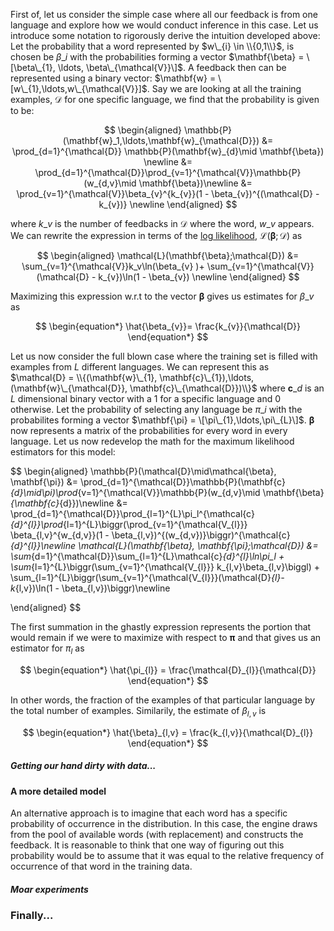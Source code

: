 First of, let us consider the simple case where all our feedback is from one 
language and explore how we would conduct inference in this case. Let us 
introduce some notation to rigorously derive the intuition developed 
above:
Let the probability that a word represented by $w\_{i} \in \\{0,1\\}$, is chosen 
be $\beta\_{i}$ with the probabilities forming a vector 
$\mathbf{\beta} = \[\beta\_{1}, \ldots, \beta\_{\mathcal{V}}\]$.
A feedback then can be represented using a binary vector: 
$\mathbf{w} = \[w\_{1},\ldots,w\_{\mathcal{V}}]$. Say we are looking at 
all the training examples, $\mathcal{D}$ for one specific language, we find that 
the probability is given to be: 

$$
\begin{aligned} 
 \mathbb{P}(\mathbf{w}_1,\ldots,\mathbf{w}_{\mathcal{D}}) &= \prod_{d=1}^{\mathcal{D}} \mathbb{P}(\mathbf{w}_{d}\mid \mathbf{\beta}) \newline
 &= \prod_{d=1}^{\mathcal{D}}\prod_{v=1}^{\mathcal{V}}\mathbb{P}(w_{d,v}\mid
 \mathbf{\beta})\newline
 &= \prod_{v=1}^{\mathcal{V}}\beta_{v}^{k_{v}}(1 - \beta_{v})^{(\mathcal{D} - k_{v})} \newline
\end{aligned}
$$

where $k\_{v}$ is the number of feedbacks in $\mathcal{D}$ where the word,
$w\_{v}$ appears. We can rewrite the expression in terms of the [log
likelihood](log_likelihood), $\mathcal{L}(\mathbf{\beta};\mathcal{D})$ as 

$$
\begin{aligned}
\mathcal{L}(\mathbf{\beta};\mathcal{D}) &= \sum_{v=1}^{\mathcal{V}}k_v\ln(\beta_{v} )+ \sum_{v=1}^{\mathcal{V}}(\mathcal{D} - k_{v})\ln(1 - \beta_{v}) \newline
\end{aligned}
$$


Maximizing this expression w.r.t to the vector $\mathbf{\beta}$ gives us
estimates for $\beta\_{v}$ as 

$$
\begin{equation*}
\hat{\beta_{v}}= \frac{k_{v}}{\mathcal{D}}
\end{equation*}
$$



Let us now consider the full blown case where the training set is filled with
examples from $L$ different languages. We can represent this as $\mathcal{D} =
\\{(\mathbf{w}\_{1}, \mathbf{c}\_{1}),\ldots,(\mathbf{w}\_{\mathcal{D}}, \mathbf{c}\_{\mathcal{D}})\\}$ where $\mathbf{c}\_{d}$ is an $L$ dimensional binary vector with a $1$ for a specific language and $0$ otherwise. Let the probability of selecting any language be $\pi\_{i}$ with the 
probabilites forming a vector $\mathbf{\pi} = \[\pi\_{1},\ldots,\pi\_{L}\]$.
$\mathbf{\beta}$ now represents a matrix of the probabilities for every word in
every language. Let us now redevelop the math for the maximum likelihood estimators for this
model:

$$
\begin{aligned}
\mathbb{P}(\mathcal{D}\mid\mathcal{\beta}, \mathbf{\pi}) &= \prod_{d=1}^{\mathcal{D}}\mathbb{P}(\mathbf{c}_{d}\mid\pi)\prod_{v=1}^{\mathcal{V}}\mathbb{P}(w_{d,v}\mid \mathbf{\beta}_{\mathbf{c}_{d}})\newline
&=
\prod_{d=1}^{\mathcal{D}}\prod_{l=1}^{L}\pi_l^{\mathcal{c}_{d}^{l}}\prod_{l=1}^{L}\biggr(\prod_{v=1}^{\mathcal{V_{l}}} \beta_{l,v}^{w_{d,v}}(1 - \beta_{l,v})^{(w_{d,v})}\biggr)^{\mathcal{c}_{d}^{l}}\newline
\mathcal{L}(\mathbf{\beta}, \mathbf{\pi};\mathcal{D}) &= \sum_{d=1}^{\mathcal{D}}\sum_{l=1}^{L}\mathcal{c}_{d}^{l}\ln\pi_l + \sum_{l=1}^{L}\biggr(\sum_{v=1}^{\mathcal{V_{l}}}  k_{l,v}\beta_{l,v}\biggl) + \sum_{l=1}^{L}\biggr(\sum_{v=1}^{\mathcal{V_{l}}}(\mathcal{D}_{l}-k_{l,v})\ln(1 - \beta_{l,v})\biggr)\newline

\end{aligned}
$$

The first summation in the ghastly expression represents the portion that
would remain if we were to maximize with respect to $\mathbf{\pi}$ and that
gives us an estimator for  $\pi_{l}$  as

$$
\begin{equation*}
\hat{\pi_{l}} = \frac{\mathcal{D}_{l}}{\mathcal{D}}
\end{equation*}
$$

In other words, the fraction of the examples of that particular language by the
total number of examples. Similarily, the estimate of $\beta_{l,v}$ is

$$
\begin{equation*}
\hat{\beta}_{l,v} = \frac{k_{l,v}}{\mathcal{D}_{l}}
\end{equation*}
$$


##### Getting our hand dirty with data...

#### A more detailed model

An alternative approach is to imagine that each word has a specific probability
of occurrence in the distribution. In this case, the engine draws from the pool
of available words (with replacement) and constructs the feedback. It is
reasonable to think that one way of figuring out this probability would be to
assume that it was equal to the relative frequency of occurrence of that word
in the training data. 


##### Moar experiments


### Finally...
